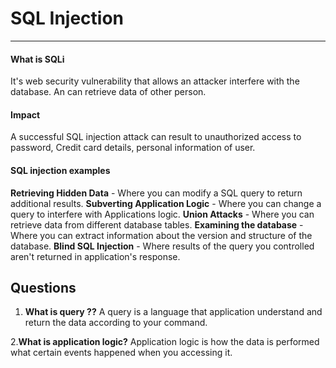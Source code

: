 # SQL Injection
----

#### What is SQLi
It's web security vulnerability that allows an attacker interfere with the database. An
can  retrieve data of other person.

#### Impact
A successful SQL injection attack can result to unauthorized access to password, Credit card details, personal information of user.

#### SQL injection examples
**Retrieving Hidden Data** - Where you can modify a SQL query to return additional results.
**Subverting Application Logic** - Where you can change a query to interfere with Applications logic.
**Union Attacks** - Where you can retrieve data from different database tables.
**Examining the database** - Where you can extract information about the version and structure of the database.
**Blind SQL Injection** - Where results of the query you controlled aren't returned in application's response.



## Questions
1. **What is query ??**
A query is a  language that application understand and return the data according to your command.

2.**What is application logic?**
Application logic is how the data is performed what certain events happened when you accessing it.




